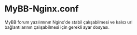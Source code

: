 # MyBB-Nginx.conf
MyBB forum yazılımının Nginx'de stabil çalışabilmesi ve kalıcı url bağlantılarının çalışabilmesi için gerekli ayar dosyası.
